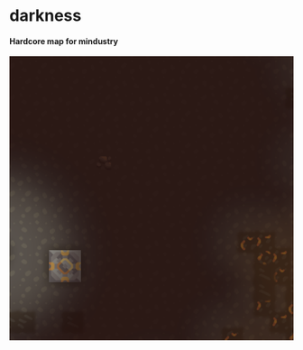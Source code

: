 # darkness
#### Hardcore map for mindustry
![alt text](https://raw.githubusercontent.com/ASVIEST/darkness/main/darkness.png)
